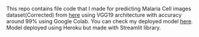 This repo contains file code that I made for predicting Malaria Cell images dataset(Corrected) from [here](https://www.ncbi.nlm.nih.gov/pmc/articles/PMC7277980/#B41-diagnostics-10-00329) using VGG19 architecture with accuracy around 99% using Google Colab. You can check my deployed model [here](https://malariacell-detection.herokuapp.com/). Model deployed using Heroku but made with Streamlit library.
